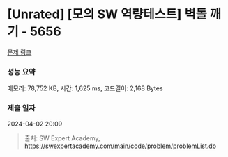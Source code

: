 # [Unrated] [모의 SW 역량테스트] 벽돌 깨기 - 5656 

[문제 링크](https://swexpertacademy.com/main/code/problem/problemDetail.do?contestProbId=AWXRQm6qfL0DFAUo) 

### 성능 요약

메모리: 78,752 KB, 시간: 1,625 ms, 코드길이: 2,168 Bytes

### 제출 일자

2024-04-02 20:09



> 출처: SW Expert Academy, https://swexpertacademy.com/main/code/problem/problemList.do